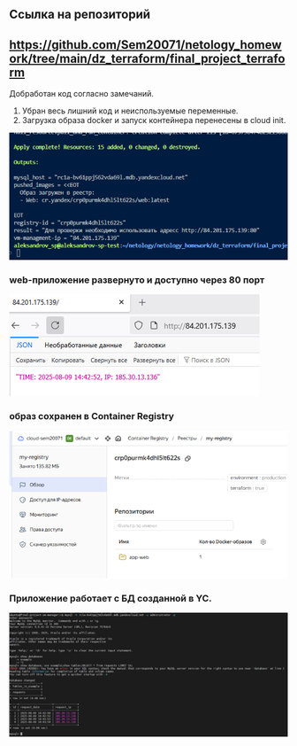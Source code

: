 ## Ссылка на репозиторий
## https://github.com/Sem20071/netology_homework/tree/main/dz_terraform/final_project_terraform

Добработан код согласно замечаний.
1. Убран весь лишний код и неиспользуемые переменные.
2. Загрузка образа docker и запуск контейнера перенесены в cloud init. 

![Скриншот1](https://github.com/Sem20071/netology_homework/blob/main/dz_terraform/final_project_terraform/images/FPT1.png)

### web-приложение развернуто и доступно через 80 порт
![Скриншот2](https://github.com/Sem20071/netology_homework/blob/main/dz_terraform/final_project_terraform/images/FPT2.png)

### образ сохранен в Container Registry
![Скриншот3](https://github.com/Sem20071/netology_homework/blob/main/dz_terraform/final_project_terraform/images/FPT4.png)

### Приложение работает с БД созданной в YC.
![Скриншот4](https://github.com/Sem20071/netology_homework/blob/main/dz_terraform/final_project_terraform/images/FPT3.png)


